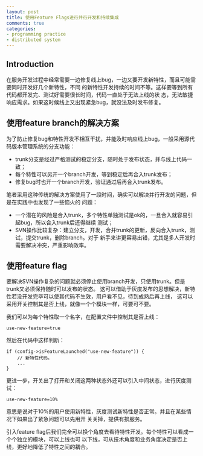 ```yaml
---
layout: post
title: 使用Feature Flags进行并行开发和持续集成
comments: true
categories:
- programming practice
- distributed system
---
```


## Introduction

在服务开发过程中经常需要一边修复线上bug，一边又要开发新特性，而且可能需要同时开发好几个新特性，不同
的新特性开发持续的时间不等。这样要等到所有代码都开发完、测试好需要很长时间，代码一直处于无法上线的状
态，无法敏捷响应需求。如果这时候线上又出现紧急bug，就没法及时发布修复。
<!--more-->

## 使用feature branch的解决方案

为了防止修复bug和特性开发不相互干扰，并能及时响应线上bug，一般采用源代码版本管理系统的分支功能：

* trunk分支是经过严格测试的稳定分支，随时处于发布状态，并与线上代码一致；
* 每个特性可以另开一个branch开发，等到稳定后再合入trunk发布；
* 修复bug时也开一个branch开发，验证通过后再合入trunk发布。

笔者采用这种传统的解决方案使用了一段时间，确实可以解决并行开发的问题，但是在实践中也发现了一些恼火的
问题：

* 一个潜在的风险是合入trunk，多个特性单独测试是ok的，一旦合入就容易引起bug，所以合入trunk后还得继续
  测试；
* SVN操作比较复杂：建立分支，开发，合并trunk的更新，反向合入trunk，测试，提交trunk，删除branch。对于
  新手来讲更容易出错，尤其是多人开发时需要解决冲突，严重影响效率。

## 使用feature flag

要解决SVN操作复杂的问题就必须停止使用branch开发，只使用trunk。但是trunk又必须保持随时可以发布的状态。
这可以借助于灰度发布的思想解决，新特性若没开发完毕可以使其代码不生效，用户看不见，待到成熟后再上线，
这可以采用开关控制其是否上线，就像一个个模块一样，可要可不要。

我们可以为每个特性取一个名字，在配置文件中控制其是否上线：

    use-new-feature=true

然后在代码中这样判断：

    if (config->isFeatureLaunched("use-new-feature")) {
        // 新特性代码。
        ...
    }

更进一步，开关出了打开和关闭这两种状态外还可以引入中间状态，进行灰度测试：

    use-new-feature=10%

意思是说对于10%的用户使用新特性，灰度测试新特性是否正常。并且在某些情况下如果出了紧急问题可以先用开
关关掉，提供有损服务。

引入feature flag后我们完全可以换个角度去看待特性开发。每个特性可以看成一个个独立的模块，可以上线也可
以下线，可从技术角度和业务角度决定是否上线，更好地降低了特性之间的耦合。
